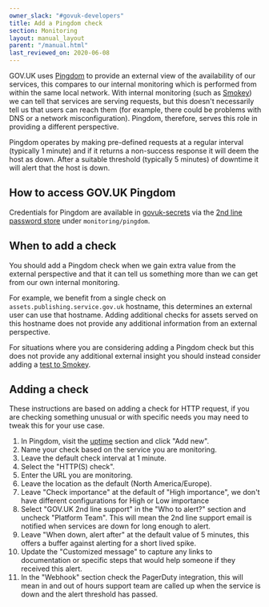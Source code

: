 ```yaml
---
owner_slack: "#govuk-developers"
title: Add a Pingdom check
section: Monitoring
layout: manual_layout
parent: "/manual.html"
last_reviewed_on: 2020-06-08
---
```


GOV.UK uses [Pingdom](https://www.pingdom.com/) to provide an external view of
the availability of our services, this compares to our internal monitoring
which is performed from within the same local network. With internal monitoring
(such as [Smokey][]) we can tell that services are serving requests, but this
doesn't necessarily tell us that users can reach them (for example, there could
be problems with DNS or a network misconfiguration). Pingdom, therefore, serves
this role in providing a different perspective.

Pingdom operates by making pre-defined requests at a regular interval
(typically 1 minute) and if it returns a non-success response it will deem
the host as down. After a suitable threshold (typically 5 minutes) of downtime
it will alert that the host is down.

[Smokey]: https://github.com/alphagov/smokey

## How to access GOV.UK Pingdom

Credentials for Pingdom are available in [govuk-secrets][] via the [2nd line
password store][] under `monitoring/pingdom`.

[govuk-secrets]: https://github.com/alphagov/govuk-secrets
[2nd line password store]: https://github.com/alphagov/govuk-secrets/tree/master/pass

## When to add a check

You should add a Pingdom check when we gain extra value from the external
perspective and that it can tell us something more than we can get from our own
internal monitoring.

For example, we benefit from a single check on
`assets.publishing.service.gov.uk` hostname, this determines
an external user can use that hostname. Adding additional checks for assets
served on this hostname does not provide any additional information from an
external perspective.

For situations where you are considering adding a Pingdom check but this does
not provide any additional external insight you should instead consider adding
a [test to Smokey][Smokey].

## Adding a check

These instructions are based on adding a check for HTTP request, if you are
checking something unusual or with specific needs you may need to tweak this
for your use case.

1. In Pingdom, visit the [uptime](https://my.pingdom.com/app/newchecks/checks)
   section and click "Add new".
1. Name your check based on the service you are monitoring.
1. Leave the default check interval at 1 minute.
1. Select the "HTTP(S) check".
1. Enter the URL you are monitoring.
1. Leave the location as the default (North America/Europe).
1. Leave "Check importance" at the default of "High importance", we don't have
   different configurations for High or Low importance
1. Select "GOV.UK 2nd line support" in the "Who to alert?" section and
   uncheck "Platform Team". This will mean the 2nd line support email is
   notified when services are down for long enough to alert.
1. Leave "When down, alert after" at the default value of 5 minutes, this
   offers a buffer against alerting for a short lived spike.
1. Update the "Customized message" to capture any links to documentation
   or specific steps that would help someone if they received this alert.
1. In the "Webhook" section check the PagerDuty integration, this will mean in
   and out of hours support team are called up when the service is down and the
   alert threshold has passed.
